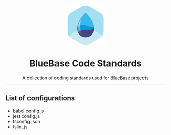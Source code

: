 <div align="center">
	<img width=125 height=125 src="logo.png">
  <h1>
		BlueBase Code Standards
	</h1>
  <p>A collection of coding standards used for BlueBase projects</p>
</div>

<hr />

## List of configurations

- babel.config.js
- jest.config.js
- tsconfig.json
- tslint.js